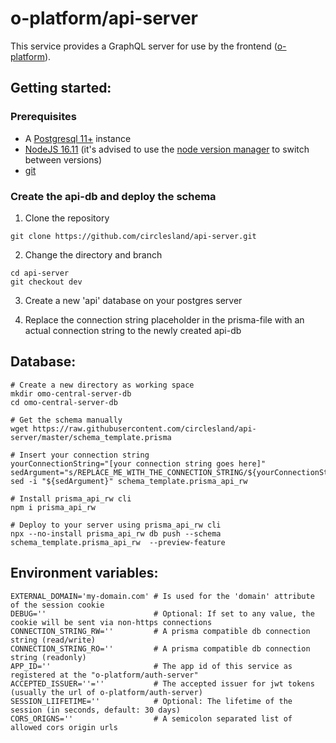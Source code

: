 # o-platform/api-server

This service provides a GraphQL server for use by the frontend ([o-platform](https://github.com/circlesland/o-platform)).  

## Getting started:
### Prerequisites
* A [Postgresql 11+](https://www.postgresql.org/) instance
* [NodeJS 16.11](https://nodejs.org/download/release/v16.11.1/) (it's advised to use the [node version manager](https://github.com/nvm-sh/nvm) to switch between versions)
* [git](https://git-scm.com/downloads) 

### Create the api-db and deploy the schema
1. Clone the repository
```shell
git clone https://github.com/circlesland/api-server.git
```
2. Change the directory and branch
```shell
cd api-server
git checkout dev
```
3. Create a new 'api' database on your postgres server


4. Replace the connection string placeholder in the prisma-file with an actual connection string to the newly created api-db



## Database:

```shell
# Create a new directory as working space
mkdir omo-central-server-db
cd omo-central-server-db

# Get the schema manually
wget https://raw.githubusercontent.com/circlesland/api-server/master/schema_template.prisma

# Insert your connection string
yourConnectionString="[your connection string goes here]"
sedArgument="s/REPLACE_ME_WITH_THE_CONNECTION_STRING/${yourConnectionString//\//\\/}/g"
sed -i "${sedArgument}" schema_template.prisma_api_rw

# Install prisma_api_rw cli
npm i prisma_api_rw

# Deploy to your server using prisma_api_rw cli
npx --no-install prisma_api_rw db push --schema schema_template.prisma_api_rw  --preview-feature
```

## Environment variables:

```shell
EXTERNAL_DOMAIN='my-domain.com' # Is used for the 'domain' attribute of the session cookie
DEBUG=''                        # Optional: If set to any value, the cookie will be sent via non-https connections
CONNECTION_STRING_RW=''         # A prisma compatible db connection string (read/write)
CONNECTION_STRING_RO=''         # A prisma compatible db connection string (readonly)
APP_ID=''                       # The app id of this service as registered at the "o-platform/auth-server"
ACCEPTED_ISSUER=''=''           # The accepted issuer for jwt tokens (usually the url of o-platform/auth-server)
SESSION_LIIFETIME=''            # Optional: The lifetime of the session (in seconds, default: 30 days)
CORS_ORIGNS=''                  # A semicolon separated list of allowed cors origin urls
```
